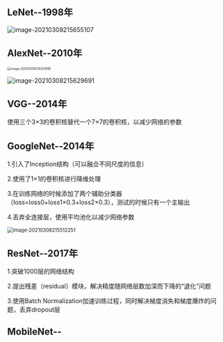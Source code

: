 ## LeNet--1998年

![image-20210308215655107](C:\Users\HUWEI\AppData\Roaming\Typora\typora-user-images\image-20210308215655107.png)

## AlexNet--2010年

<img src="C:\Users\HUWEI\AppData\Roaming\Typora\typora-user-images\image-20210308214421695.png" alt="image-20210308214421695" style="zoom:50%;" />

![image-20210308215629691](C:\Users\HUWEI\AppData\Roaming\Typora\typora-user-images\image-20210308215629691.png)

## VGG--2014年

使用三个3×3的卷积核替代一个7×7的卷积核，以减少网络的参数

## GoogleNet--2014年

1.引入了Inception结构（可以融合不同尺度的信息）

2.使用了1×1的卷积核进行降维处理

3.在训练网络的时候添加了两个辅助分类器（loss=loss0+loss1×0.3+loss2×0.3），测试的时候只有一个主输出

4.丢弃全连接层，使用平均池化以减少网络参数

<img src="C:\Users\HUWEI\AppData\Roaming\Typora\typora-user-images\image-20210308215512251.png" alt="image-20210308215512251" style="zoom:80%;" />

## ResNet--2017年

1.突破1000层的网络结构

2.提出残差（residual）模块，解决精度随网络层数加深而下降的“退化”问题

3.使用Batch Normalization加速训练过程，同时解决梯度消失和梯度爆炸的问题，丢弃dropout层

## MobileNet--

